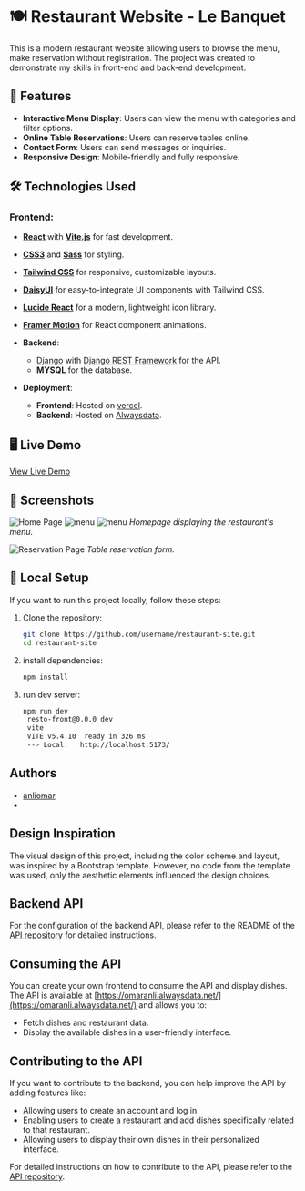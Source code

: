 # 🍽️ Restaurant Website - Le Banquet

This is a modern restaurant website allowing users to browse the menu, make reservation without registration. 
The project was created to demonstrate my skills in front-end and back-end development.

## 🚀 Features

- **Interactive Menu Display**: Users can view the menu with categories and filter options.
- **Online Table Reservations**: Users can reserve tables online.
- **Contact Form**: Users can send messages or inquiries.
- **Responsive Design**: Mobile-friendly and fully responsive.

## 🛠️ Technologies Used

### **Frontend**:
  - **[React](https://reactjs.org/)** with **[Vite.js](https://vitejs.dev/)** for fast development.
  - **[CSS3](https://developer.mozilla.org/en-US/docs/Web/CSS)** and **[Sass](https://sass-lang.com/)** for styling.
  - **[Tailwind CSS](https://tailwindcss.com/)** for responsive, customizable layouts.
  - **[DaisyUI](https://daisyui.com/)** for easy-to-integrate UI components with Tailwind CSS.
  - **[Lucide React](https://lucide.dev/)** for a modern, lightweight icon library.
  - **[Framer Motion](https://www.framer.com/motion/)** for React component animations.

- **Backend**:
  - [Django](https://www.djangoproject.com/) with [Django REST Framework](https://www.django-rest-framework.org/) for the API.
  - **MYSQL** for the database.

- **Deployment**:
  - **Frontend**: Hosted on [vercel](https://vercel.com/).
  - **Backend**: Hosted on [Alwaysdata](https://www.alwaysdata.com/).

## 🖥️ Live Demo

[View Live Demo](https://www.example.com)

## 📸 Screenshots

![Home Page](https://res.cloudinary.com/dfpg5mjcm/image/upload/v1732884149/Capture_d_%C3%A9cran_2024-11-29_100040_f5psfu.png)
![menu](https://res.cloudinary.com/dfpg5mjcm/image/upload/v1732884148/Capture_d_%C3%A9cran_2024-11-29_100227_kt7f8o.png)
![menu](https://res.cloudinary.com/dfpg5mjcm/image/upload/v1732884149/Capture_d_%C3%A9cran_2024-11-29_100310_b9doka.png)
*Homepage displaying the restaurant's menu.*

![Reservation Page](https://res.cloudinary.com/dfpg5mjcm/image/upload/v1732884285/Capture_d_%C3%A9cran_2024-11-29_164346_j33gfd.png)
*Table reservation form.*

## 🔧 Local Setup

If you want to run this project locally, follow these steps:

1. Clone the repository:
   ```bash
   git clone https://github.com/username/restaurant-site.git
   cd restaurant-site
2. install dependencies:
   ```bash
   npm install
3. run dev server:
   ```bash
   npm run dev
    resto-front@0.0.0 dev
    vite
    VITE v5.4.10  ready in 326 ms
    --> Local:   http://localhost:5173/


## Authors
- [anliomar](https://github.com/anliomar-dev)
- 
## Design Inspiration
The visual design of this project, including the color scheme and layout, was inspired by a Bootstrap template. 
However, no code from the template was used, only the aesthetic elements influenced the design choices.

## Backend API
For the configuration of the backend API, please refer to the README of the [API repository](https://github.com/yourusername/api-repo) for detailed instructions.

## Consuming the API
You can create your own frontend to consume the API and display dishes. The API is available at [https://omaranli.alwaysdata.net/](https://omaranli.alwaysdata.net/) and allows you to:
- Fetch dishes and restaurant data.
- Display the available dishes in a user-friendly interface.

## Contributing to the API
If you want to contribute to the backend, you can help improve the API by adding features like:
- Allowing users to create an account and log in.
- Enabling users to create a restaurant and add dishes specifically related to that restaurant.
- Allowing users to display their own dishes in their personalized interface.

For detailed instructions on how to contribute to the API, please refer to the [API repository](https://github.com/yourusername/api-repo).


